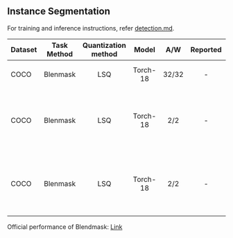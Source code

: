 

## Instance Segmentation

For training and inference instructions, refer [detection.md](./detection.md).  



Dataset | Task Method | Quantization method | Model | A/W | Reported | BBox AP / Seg AP  | Comment 
--- |:---:|:---:|:---:|:---:|:---:|:---:|:---:
COCO | Blenmask | LSQ | Torch-18 | 32/32 | - | 32.3/29.1 | 1x,550-R-18-Full-BN
COCO | Blenmask | LSQ | Torch-18 | 2/2 | - | 27.5/25.2 | 1x,550-R-18-Full-BN, Quantize-Detector, doube-init
COCO | Blenmask | LSQ | Torch-18 | 2/2 | - | 25.3/23.0 | 1x,550-R-18-Full-BN, Quantize-All, doube-init


Official performance of Blendmask: [Link](https://github.com/blueardour/uofa-AdelaiDet/blob/quantization/configs/BlendMask/README.md)

